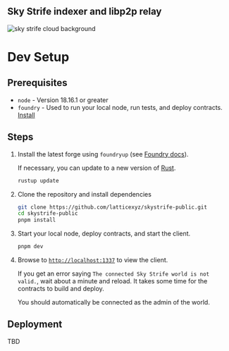 ## Sky Strife indexer and libp2p relay

![sky strife cloud background](packages/client/src/public/assets/background.png)

# Dev Setup

## Prerequisites

- `node` - Version 18.16.1 or greater
- `foundry` - Used to run your local node, run tests, and deploy contracts. [Install](https://github.com/foundry-rs/foundry#installation)

## Steps

1. Install the latest forge using `foundryup` (see [Foundry docs](https://book.getfoundry.sh/getting-started/installation)).

   If necessary, you can update to a new version of [Rust](https://doc.rust-lang.org/book/ch01-01-installation.html).

   ```sh copy
   rustup update
   ```

2. Clone the repository and install dependencies

   ```sh copy
   git clone https://github.com/latticexyz/skystrife-public.git
   cd skystrife-public
   pnpm install
   ```

3. Start your local node, deploy contracts, and start the client.

   ```sh copy
   pnpm dev
   ```

4. Browse to [`http://localhost:1337`](http://localhost:1337) to view the client.

   If you get an error saying `The connected Sky Strife world is not valid.`, wait about a minute and reload.
   It takes some time for the contracts to build and deploy.

   You should automatically be connected as the admin of the world.

## Deployment

TBD
